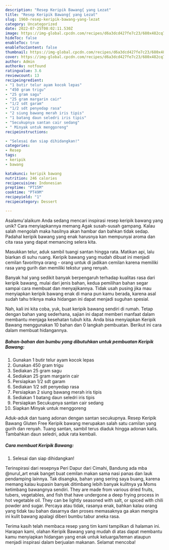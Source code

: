 ```yaml
---
description: "Resep Keripik Bawang{ yang Lezat"
title: "Resep Keripik Bawang{ yang Lezat"
slug: 1960-resep-keripik-bawang-yang-lezat
category: Uncategorized
date: 2022-07-25T08:02:11.530Z
image: https://img-global.cpcdn.com/recipes/d6a3dcd427fe7c23/680x482cq70/keripik-bawang-foto-resep-utama.jpg
hideToc: false
enableToc: true
enableTocContent: false
thumbnail: https://img-global.cpcdn.com/recipes/d6a3dcd427fe7c23/680x482cq70/keripik-bawang-foto-resep-utama.jpg
cover: https://img-global.cpcdn.com/recipes/d6a3dcd427fe7c23/680x482cq70/keripik-bawang-foto-resep-utama.jpg
author: Admin
authorAv: notfound
ratingvalue: 3.6
reviewcount: 13
recipeingredient:
- "1 butir telur ayam kocok lepas"
- "450 gram trigu"
- "25 gram sagu"
- "25 gram margarin cair"
- "1/2 sdt garam"
- "1/2 sdt penyedap rasa"
- "2 siung bawang merah iris tipis"
- "1 batang daun seledri iris tipis"
- "Secukupnya santan cair sedang"
- " Minyak untuk menggoreng"
recipeinstructions:

- "Selesai dan siap dihidangkan!"
categories:
- Resep
tags:
- keripik
- bawang

katakunci: keripik bawang 
nutrition: 246 calories
recipecuisine: Indonesian
preptime: "PT15M"
cooktime: "PT49M"
recipeyield: "1"
recipecategory: Dessert

---
```



Asalamu'alaikum Anda sedang mencari inspirasi resep keripik bawang yang unik? Cara menyiapkannya memang Agak susah-susah gampang. Kalau salah mengolah maka hasilnya akan hambar dan bahkan tidak sedap. Padahal keripik bawang yang enak harusnya kan mempunyai aroma dan cita rasa yang dapat memancing selera kita.


Masukkan telur, aduk sambil tuangi santan hingga rata. Matikan api, lalu biarkan di suhu ruang. Keripik bawang yang mudah dibuat ini menjadi cemilan favoritnya orang - orang untuk di jadikan cemilan karena memiliki rasa yang gurih dan memiliki tekstur yang renyah.

Banyak hal yang sedikit banyak berpengaruh terhadap kualitas rasa dari keripik bawang, mulai dari jenis bahan, kedua pemilihan bahan segar sampai cara membuat dan menyajikannya. Tidak usah pusing jika mau menyiapkan keripik bawang enak di mana pun kamu berada, karena asal sudah tahu triknya maka hidangan ini dapat menjadi suguhan spesial.


Nah, kali ini kita coba, yuk, buat keripik bawang sendiri di rumah. Tetap dengan bahan yang sederhana, sajian ini dapat memberi manfaat dalam membantu menjaga kesehatan tubuh kita. Anda bisa menyiapkan Keripik Bawang menggunakan 10 bahan dan 0 langkah pembuatan. Berikut ini cara dalam membuat hidangannya.

<!--inarticleads1-->

##### Bahan-bahan dan bumbu yang dibutuhkan untuk pembuatan Keripik Bawang:

1. Gunakan 1 butir telur ayam kocok lepas
1. Gunakan 450 gram trigu
1. Sediakan 25 gram sagu
1. Sediakan 25 gram margarin cair
1. Persiapkan 1/2 sdt garam
1. Sediakan 1/2 sdt penyedap rasa
1. Persiapkan 2 siung bawang merah iris tipis
1. Sediakan 1 batang daun seledri iris tipis
1. Persiapkan Secukupnya santan cair sedang
1. Siapkan  Minyak untuk menggoreng


Aduk-aduk dan tuang adonan dengan santan secukupnya. Resep Keripik Bawang Gluten Free Keripik bawang merupakan salah satu camilan yang gurih dan renyah. Tuang santan, sambil terus diaduk hingga adonan kalis. Tambahkan daun seledri, aduk rata kembali. 

<!--inarticleads2-->

##### Cara membuat Keripik Bawang:


1. Selesai dan siap dihidangkan!

Terinspirasi dari resepnya Peri Dapur dari Cimahi, Bandung ada mba @nurul_art enak banget buat cemilan makan sama nasi panas dan lauk pendamping lainnya. Tak disangka, bahan yang sering saya buang, karena memang kalau kupasin banyak ditimbang lebih banyak kulitnya ya Moms ketimbang bawangnya sendiri. They are made from various dried fruits, tubers, vegetables, and fish that have undergone a deep frying process in hot vegetable oil. They can be lightly seasoned with salt, or spiced with chili powder and sugar. Percaya atau tidak, rasanya enak, bahkan kalau orang yang tidak tau bahan dasarnya dan proses memasaknya ga akan mengira ini kulit bawang apalagi diberi bumbu tabur aneka rasa. 

Terima kasih telah membaca resep yang tim kami tampilkan di halaman ini. Harapan kami, olahan Keripik Bawang yang mudah di atas dapat membantu kamu menyiapkan hidangan yang enak untuk keluarga/teman ataupun menjadi inspirasi dalam berjualan makanan. Selamat mencoba!
